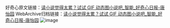 好奇心原文链接：[读小说觉得太累？试试 GIF 动态图小说吧_智能_好奇心日报-唐怡园](https://www.qdaily.com/articles/3948.html)
WebArchive归档链接：[读小说觉得太累？试试 GIF 动态图小说吧_智能_好奇心日报-唐怡园](http://web.archive.org/web/20190623153324/https://www.qdaily.com/articles/3948.html)
![image](http://ww3.sinaimg.cn/large/007d5XDpgy1g3vdmwlj59j30u035o1kx)